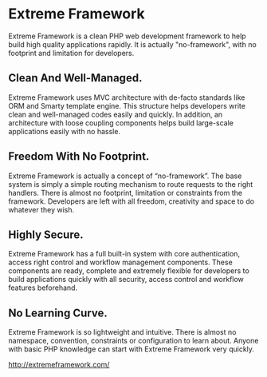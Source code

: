 # Extreme Framework

Extreme Framework is a clean PHP web development framework to help build high quality applications rapidly. It is actually "no-framework", with no footprint and limitation for developers. 

## Clean And Well-Managed.
Extreme Framework uses MVC architecture with de-facto standards like ORM and Smarty template engine. This structure helps developers write clean and well-managed codes easily and quickly. In addition, an architecture with loose coupling components helps build large-scale applications easily with no hassle.

## Freedom With No Footprint.
Extreme Framework is actually a concept of “no-framework”. The base system is simply a simple routing mechanism to route requests to the right handlers. There is almost no footprint, limitation or constraints from the framework. Developers are left with all freedom, creativity and space to do whatever they wish.

## Highly Secure.
Extreme Framework has a full built-in system with core authentication, access right control and workflow management components. These components are ready, complete and extremely flexible for developers to build applications quickly with all security, access control and workflow features beforehand.

## No Learning Curve.
Extreme Framework is so lightweight and intuitive. There is almost no namespace, convention, constraints or configuration to learn about. Anyone with basic PHP knowledge can start with Extreme Framework very quickly.

http://extremeframework.com/
